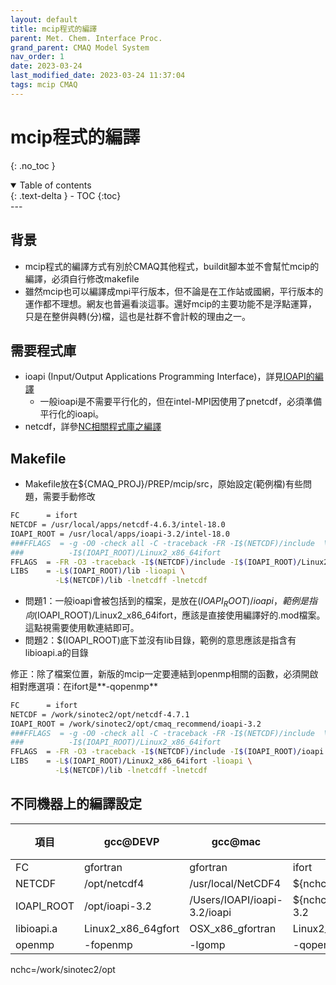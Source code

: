 ```yaml
---
layout: default
title: mcip程式的編譯
parent: Met. Chem. Interface Proc.
grand_parent: CMAQ Model System
nav_order: 1
date: 2023-03-24
last_modified_date: 2023-03-24 11:37:04
tags: mcip CMAQ
---
```


# mcip程式的編譯
{: .no_toc }

<details open markdown="block">
  <summary>
    Table of contents
  </summary>
  {: .text-delta }
- TOC
{:toc}
</details>
---

## 背景

- mcip程式的編譯方式有別於CMAQ其他程式，buildit腳本並不會幫忙mcip的編譯，必須自行修改makefile
- 雖然mcip也可以編譯成mpi平行版本，但不論是在工作站或國網，平行版本的運作都不理想。網友也普遍看淡這事。還好mcip的主要功能不是浮點運算，只是在整併與轉(分)檔，這也是社群不會計較的理由之一。

## 需要程式庫

- ioapi (Input/Output Applications Programming Interface)，詳見[IOAPI的編譯](../../utilities/netCDF/ioapi.md)
  - 一般ioapi是不需要平行化的，但在intel-MPI因使用了pnetcdf，必須準備平行化的ioapi。
- netcdf，詳參[NC相關程式庫之編譯](../../utilities/netCDF/lib_comp.md)

## Makefile

- Makefile放在${CMAQ_PROJ}/PREP/mcip/src，原始設定(範例檔)有些問題，需要手動修改

```bash
FC      = ifort
NETCDF = /usr/local/apps/netcdf-4.6.3/intel-18.0
IOAPI_ROOT = /usr/local/apps/ioapi-3.2/intel-18.0
###FFLAGS  = -g -O0 -check all -C -traceback -FR -I$(NETCDF)/include  \
###          -I$(IOAPI_ROOT)/Linux2_x86_64ifort
FFLAGS  = -FR -O3 -traceback -I$(NETCDF)/include -I$(IOAPI_ROOT)/Linux2_x86_64ifort
LIBS    = -L$(IOAPI_ROOT)/lib -lioapi \
          -L$(NETCDF)/lib -lnetcdff -lnetcdf
```

- 問題1：一般ioapi會被包括到的檔案，是放在$(IOAPI_ROOT)/ioapi，範例是指向$(IOAPI_ROOT)/Linux2_x86_64ifort，應該是直接使用編譯好的.mod檔案。這點視需要使用軟連結即可。
- 問題2：$(IOAPI_ROOT)底下並沒有lib目錄，範例的意思應該是指含有libioapi.a的目錄

修正：除了檔案位置，新版的mcip一定要連結到openmp相關的函數，必須開啟相對應選項：在ifort是**-qopenmp**

```bash
FC      = ifort
NETCDF = /work/sinotec2/opt/netcdf-4.7.1
IOAPI_ROOT = /work/sinotec2/opt/cmaq_recommend/ioapi-3.2
###FFLAGS  = -g -O0 -check all -C -traceback -FR -I$(NETCDF)/include  \
###          -I$(IOAPI_ROOT)/Linux2_x86_64ifort
FFLAGS  = -FR -O3 -traceback -I$(NETCDF)/include -I$(IOAPI_ROOT)/ioapi -qopenmp
LIBS    = -L$(IOAPI_ROOT)/Linux2_x86_64ifort -lioapi \
          -L$(NETCDF)/lib -lnetcdff -lnetcdf
```

## 不同機器上的編譯設定

項目|gcc@DEVP|gcc@mac|intel@nchc|intel_MPI@nchc|說明
-|-|-|-|-|-
FC|gfortran|gfortran|ifort|mpiifort
NETCDF|/opt/netcdf4|/usr/local/NetCDF4|${nchc}/netcdf-4.7.1|(module load)|
IOAPI_ROOT|/opt/ioapi-3.2|/Users/IOAPI/ioapi-3.2/ioapi|${nchc}/cmaq_recommend/ioapi-3.2|(same)
libioapi.a|Linux2_x86_64gfort|OSX_x86_gfortran|Linux2_x86_64ifort|Linux2_x86_64ifortmpi|
openmp|-fopenmp|-lgomp|-qopenmp|-qopenmp|

nchc=/work/sinotec2/opt